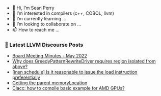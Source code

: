 - 👋 Hi, I’m Sean Perry
- 👀 I’m interested in compilers (c++, COBOL, llvm)
- 🌱 I’m currently learning ...
- 💞️ I’m looking to collaborate on ...
- 📫 How to reach me ...

<!---
s66perry/s66perry is a ✨ special ✨ repository because its `README.md` (this file) appears on your GitHub profile.
You can click the Preview link to take a look at your changes.
--->
### 📕 Latest LLVM Discourse Posts

<!-- DISCOURSE-LLVM:START -->
- [Board Meeting Minutes - May 2022](https://discourse.llvm.org/t/board-meeting-minutes-may-2022/63628#post_3)
- [Why does GreedyPatternRewriteDriver requires region isolated from above?](https://discourse.llvm.org/t/why-does-greedypatternrewritedriver-requires-region-isolated-from-above/63724#post_2)
- [[insn schedule] Is it reasonable to issue the load instruction preferentially](https://discourse.llvm.org/t/insn-schedule-is-it-reasonable-to-issue-the-load-instruction-preferentially/63674#post_2)
- [Getting the parent memoryLocation](https://discourse.llvm.org/t/getting-the-parent-memorylocation/63754#post_3)
- [Clacc: how to compile basic example for AMD GPUs?](https://discourse.llvm.org/t/clacc-how-to-compile-basic-example-for-amd-gpus/63720#post_3)
<!-- DISCOURSE-LLVM:END -->

